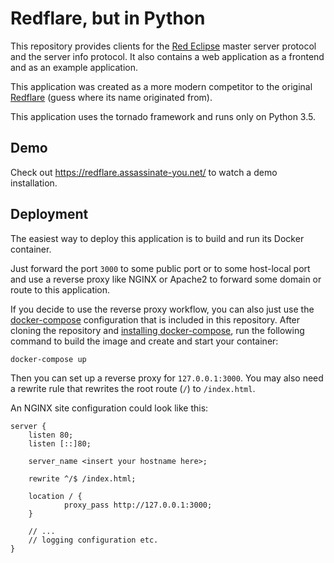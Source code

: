 # Redflare, but in Python

This repository provides clients for the [Red Eclipse](http://redeclipse.net) master server
protocol and the server info protocol. It also contains a web application as a frontend and
as an example application.

This application was created as a more modern competitor to the original
[Redflare](https://redflare.ofthings.net) (guess where its name originated from).

This application uses the tornado framework and runs only on Python 3.5.


## Demo

Check out https://redflare.assassinate-you.net/ to watch a demo installation.


## Deployment

The easiest way to deploy this application is to build and run its Docker container.

Just forward the port `3000` to some public port or to some host-local port and use a reverse
proxy like NGINX or Apache2 to forward some domain or route to this application.

If you decide to use the reverse proxy workflow, you can also just use the
[docker-compose](https://docs.docker.com/compose/) configuration that is included in this
repository. After cloning the repository and
[installing docker-compose](https://docs.docker.com/compose/install/), run the following command
to build the image and create and start your container:

```
docker-compose up
```

Then you can set up a reverse proxy for `127.0.0.1:3000`. You may also need a rewrite rule that
rewrites the root route (`/`) to `/index.html`.

An NGINX site configuration could look like this:

```
server {
    listen 80;
    listen [::]80;

    server_name <insert your hostname here>;

    rewrite ^/$ /index.html;

    location / {
            proxy_pass http://127.0.0.1:3000;
    }

    // ...
    // logging configuration etc.
}

```
